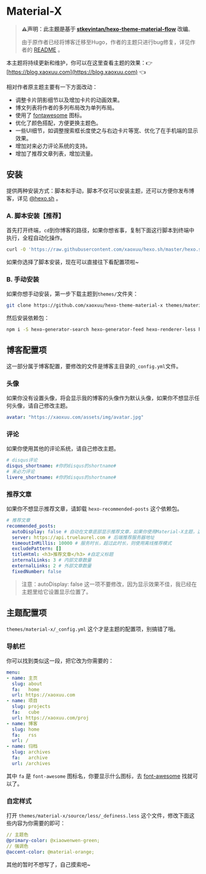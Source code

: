 # Material-X

> **⚠️声明：此主题是基于 [stkevintan/hexo-theme-material-flow](https://github.com/stkevintan/hexo-theme-material-flow) 改编**。
>
> 由于原作者已经将博客迁移至Hugo，作者的主题只进行bug修复，详见作者的 [README](https://github.com/stkevintan/hexo-theme-material-flow) 。

本主题将持续更新和维护，你可以在这里查看主题的效果：👉 [https://blog.xaoxuu.com](https://blog.xaoxuu.com) 👈

相对作者原主题主要有一下方面改动：

- 调整卡片阴影细节以及增加卡片的动画效果。
- 博文列表将作者的多列布局改为单列布局。
- 使用了 [fontawesome](http://fontawesome.io) 图标。
- 优化了颜色搭配，方便更换主题色。
- 一些UI细节，如调整搜索框长度使之与右边卡片等宽、优化了在手机端的显示效果。
- 增加对来必力评论系统的支持。
- 增加了推荐文章列表，增加流量。



## 安装

提供两种安装方式：脚本和手动，脚本不仅可以安装主题，还可以方便你发布博客，详见 [@hexo.sh](https://github.com/xaoxuu/hexo.sh) 。



### A. 脚本安装【推荐】

首先打开终端，`cd`到你博客的路径，如果你想省事，复制下面这行脚本到终端中执行，全程自动化操作。

```bash
curl -O 'https://raw.githubusercontent.com/xaoxuu/hexo.sh/master/hexo.sh' -# && chmod 777 hexo.sh && . hexo.sh m x
```

如果你选择了脚本安装，现在可以直接往下看配置项啦~

### B. 手动安装

如果你想手动安装，第一步下载主题到`themes/`文件夹：

```bash
git clone https://github.com/xaoxuu/hexo-theme-material-x themes/material-x
```

然后安装依赖包：

```bash
npm i -S hexo-generator-search hexo-generator-feed hexo-renderer-less hexo-autoprefixer hexo-generator-json-content hexo-recommended-posts
```



## 博客配置项 

这一部分属于博客配置，要修改的文件是博客主目录的`_config.yml`文件。



### 头像

如果你没有设置头像，将会显示我的博客的头像作为默认头像，如果你不想显示任何头像，请自己修改主题。

```yaml
avatar: "https://xaoxuu.com/assets/img/avatar.jpg"
```
### 评论

如果你使用其他的评论系统，请自己修改主题。

```yaml
# disqus评论
disqus_shortname: #你的disqus的shortname#
# 来必力评论
livere_shortname: #你的disqus的shortname#
```

### 推荐文章

如果你不想显示推荐文章，请卸载 `hexo-recommended-posts` 这个依赖包。

```yaml
# 推荐文章
recommended_posts:
  autoDisplay: false # 自动在文章底部显示推荐文章，如果你使用Material-X主题，这里要设置为false。
  server: https://api.truelaurel.com # 后端推荐服务器地址
  timeoutInMillis: 10000 # 服务时长，超过此时长，则使用离线推荐模式
  excludePattern: []
  titleHtml: <h3>推荐文章</h3> #自定义标题
  internalLinks: 3 # 内部文章数量
  externalLinks: 2 # 外部文章数量
  fixedNumber: false
```

> 注意：autoDisplay: false 这一项不要修改，因为显示效果不佳，我已经在主题里给它设置显示位置了。



## 主题配置项

`themes/material-x/_config.yml` 这个才是主题的配置项，别搞错了哦。



### 导航栏

你可以找到类似这一段，把它改为你需要的：

```yaml
menu:
- name: 主页
  slug: about
  fa:   home
  url: https://xaoxuu.com
- name: 项目
  slug: projects
  fa:   cube
  url: https://xaoxuu.com/proj
- name: 博客
  slug: home
  fa:   rss
  url: /
- name: 归档
  slug: archives
  fa:   archive
  url: /archives
```

其中 `fa` 是 `font-awesome` 图标名，你要显示什么图标，去 [font-awesome](https://fontawesome.com/icons?d=gallery) 找就可以了。



### 自定样式

打开 `themes/material-x/source/less/_definess.less` 这个文件，修改下面这些内容为你需要的即可：

```yaml
// 主题色
@primary-color: @xiaowenwen-green;
// 强调色
@accent-color: @material-orange;
```



其他的暂时不想写了，自己摸索吧~
